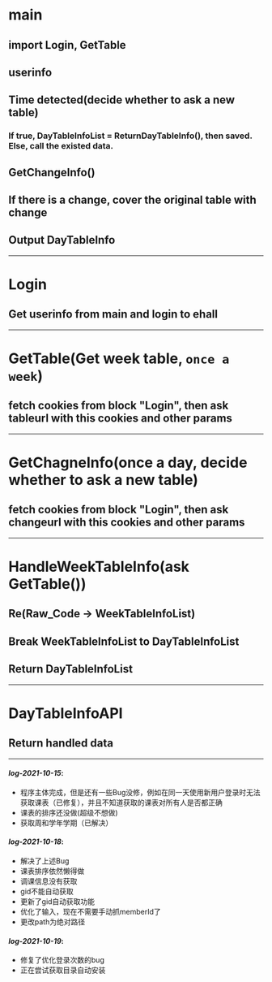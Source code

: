 # main  
## import Login, GetTable  
## userinfo  
## Time detected(decide whether to ask a new table)  
### If true, DayTableInfoList = ReturnDayTableInfo(), then saved. Else, call the existed data.  
## GetChangeInfo()  
## If there is a change, cover the original table with change  
## Output DayTableInfo
***
# Login  
## Get userinfo from main and login to ehall
***
# GetTable(Get week table, `once a week`)  
## fetch cookies from block "Login", then ask tableurl with this cookies and other params
***
# GetChagneInfo(once a day, decide whether to ask a new table)  
## fetch cookies from block "Login", then ask changeurl with this cookies and other params
***
# HandleWeekTableInfo(ask GetTable())  
## Re(Raw_Code -> WeekTableInfoList)  
## Break WeekTableInfoList to DayTableInfoList  
## Return DayTableInfoList  
***
# DayTableInfoAPI  
## Return handled data  



***
#### _log-2021-10-15_:
* 程序主体完成，但是还有一些Bug没修，例如在同一天使用新用户登录时无法获取课表（已修复），并且不知道获取的课表对所有人是否都正确  
* 课表的排序还没做(超级不想做)  
* 获取周和学年学期（已解决）  
#### _log-2021-10-18_: 
* 解决了上述Bug  
* 课表排序依然懒得做  
* 调课信息没有获取  
* gid不能自动获取  
* 更新了gid自动获取功能  
* 优化了输入，现在不需要手动抓memberId了  
* 更改path为绝对路径  
#### _log-2021-10-19_:
* 修复了优化登录次数的bug  
* 正在尝试获取目录自动安装  